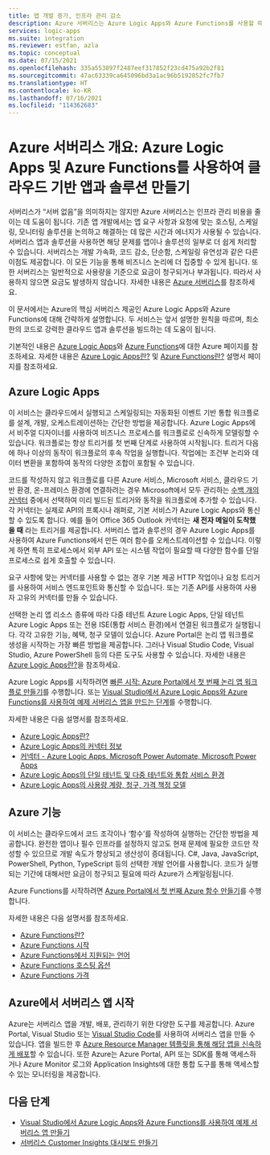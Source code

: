 ```yaml
---
title: 앱 개발 증가, 인프라 관리 감소
description: Azure 서버리스는 Azure Logic Apps와 Azure Functions를 사용할 때 인프라 관리 비용을 줄이면서 클라우드 기반 앱 생성에 집중하는 데 도움이 됩니다.
services: logic-apps
ms.suite: integration
ms.reviewer: estfan, azla
ms.topic: conceptual
ms.date: 07/15/2021
ms.openlocfilehash: 335a553897f2487eef317852f23cd475a92b2f81
ms.sourcegitcommit: 47ac63339ca645096bd3a1ac96b5192852fc7fb7
ms.translationtype: HT
ms.contentlocale: ko-KR
ms.lasthandoff: 07/16/2021
ms.locfileid: "114362683"
---
```

# <a name="azure-serverless-overview-create-cloud-based-apps-and-solutions-with-azure-logic-apps-and-azure-functions"></a>Azure 서버리스 개요: Azure Logic Apps 및 Azure Functions를 사용하여 클라우드 기반 앱과 솔루션 만들기

서버리스가 “서버 없음”을 의미하지는 않지만 Azure 서버리스는 인프라 관리 비용을 줄이는 데 도움이 됩니다. 기존 앱 개발에서는 앱 요구 사항과 요청에 맞는 호스팅, 스케일링, 모니터링 솔루션을 논의하고 해결하는 데 많은 시간과 에너지가 사용될 수 있습니다. 서버리스 앱과 솔루션을 사용하면 해당 문제를 앱이나 솔루션의 일부로 더 쉽게 처리할 수 있습니다. 서버리스는 개발 가속화, 코드 감소, 단순함, 스케일링 유연성과 같은 다른 이점도 제공합니다. 이 모든 기능을 통해 비즈니스 논리에 더 집중할 수 있게 됩니다. 또한 서버리스는 일반적으로 사용량을 기준으로 요금이 청구되거나 부과됩니다. 따라서 사용하지 않으면 요금도 발생하지 않습니다. 자세한 내용은 [Azure 서버리스](https://azure.microsoft.com/solutions/serverless/)를 참조하세요.

이 문서에서는 Azure의 핵심 서버리스 제공인 Azure Logic Apps와 Azure Functions에 대해 간략하게 설명합니다. 두 서비스는 앞서 설명한 원칙을 따르며, 최소한의 코드로 강력한 클라우드 앱과 솔루션을 빌드하는 데 도움이 됩니다.

기본적인 내용은 [Azure Logic Apps](https://azure.microsoft.com/services/logic-apps/)와 [Azure Functions](https://azure.microsoft.com/services/functions/)에 대한 Azure 페이지를 참조하세요. 자세한 내용은 [Azure Logic Apps란?](logic-apps-overview.md) 및 [Azure Functions란?](../azure-functions/functions-overview.md) 설명서 페이지를 참조하세요.

## <a name="azure-logic-apps"></a>Azure Logic Apps

이 서비스는 클라우드에서 실행되고 스케일링되는 자동화된 이벤트 기반 통합 워크플로를 설계, 개발, 오케스트레이션하는 간단한 방법을 제공합니다. Azure Logic Apps에서 비주얼 디자이너를 사용하여 비즈니스 프로세스를 워크플로로 신속하게 모델링할 수 있습니다. 워크플로는 항상 트리거를 첫 번째 단계로 사용하여 시작됩니다. 트리거 다음에 하나 이상의 동작이 워크플로의 후속 작업을 실행합니다. 작업에는 조건부 논리와 데이터 변환을 포함하여 동작의 다양한 조합이 포함될 수 있습니다.

코드를 작성하지 않고 워크플로를 다른 Azure 서비스, Microsoft 서비스, 클라우드 기반 환경, 온-프레미스 환경에 연결하려는 경우 Microsoft에서 모두 관리하는 [수백 개의 커넥터](/connectors/connector-reference/connector-reference-logicapps-connectors/) 중에서 선택하여 미리 빌드된 트리거와 동작을 워크플로에 추가할 수 있습니다. 각 커넥터는 실제로 API의 프록시나 래퍼로, 기본 서비스가 Azure Logic Apps와 통신할 수 있도록 합니다. 예를 들어 Office 365 Outlook 커넥터는 **새 전자 메일이 도착했을 때** 라는 트리거를 제공합니다. 서버리스 앱과 솔루션의 경우 Azure Logic Apps를 사용하여 Azure Functions에서 만든 여러 함수를 오케스트레이션할 수 있습니다. 이렇게 하면 특히 프로세스에서 외부 API 또는 시스템 작업이 필요할 때 다양한 함수를 단일 프로세스로 쉽게 호출할 수 있습니다.

요구 사항에 맞는 커넥터를 사용할 수 없는 경우 기본 제공 HTTP 작업이나 요청 트리거를 사용하여 서비스 엔드포인트와 통신할 수 있습니다. 또는 기존 API를 사용하여 사용자 고유의 커넥터를 만들 수 있습니다.

선택한 논리 앱 리소스 종류에 따라 다중 테넌트 Azure Logic Apps, 단일 테넌트 Azure Logic Apps 또는 전용 ISE(통합 서비스 환경)에서 연결된 워크플로가 실행됩니다. 각각 고유한 기능, 혜택, 청구 모델이 있습니다. Azure Portal은 논리 앱 워크플로 생성을 시작하는 가장 빠른 방법을 제공합니다. 그러나 Visual Studio Code, Visual Studio, Azure PowerShell 등의 다른 도구도 사용할 수 있습니다. 자세한 내용은 [Azure Logic Apps란?](logic-apps-overview.md)을 참조하세요.

Azure Logic Apps를 시작하려면 [빠른 시작: Azure Portal에서 첫 번째 논리 앱 워크플로 만들기](quickstart-create-first-logic-app-workflow.md)를 수행합니다. 또는 [Visual Studio에서 Azure Logic Apps와 Azure Functions를 사용하여 예제 서버리스 앱을 만드는 단계](create-serverless-apps-visual-studio.md)를 수행합니다.

자세한 내용은 다음 설명서를 참조하세요.

* [Azure Logic Apps란?](logic-apps-overview.md)
* [Azure Logic Apps의 커넥터 정보](../connectors/apis-list.md)
* [커넥터 - Azure Logic Apps, Microsoft Power Automate, Microsoft Power Apps](/connectors/connectors)
* [Azure Logic Apps의 단일 테넌트 및 다중 테넌트와 통합 서비스 환경](single-tenant-overview-compare.md)
* [Azure Logic Apps의 사용량 계량, 청구, 가격 책정 모델](logic-apps-pricing.md)

## <a name="azure-functions"></a>Azure 기능

이 서비스는 클라우드에서 코드 조각이나 ‘함수’를 작성하여 실행하는 간단한 방법을 제공합니다. 완전한 앱이나 필수 인프라를 설정하지 않고도 현재 문제에 필요한 코드만 작성할 수 있으므로 개발 속도가 향상되고 생산성이 증대됩니다. C#, Java, JavaScript, PowerShell, Python, TypeScript 등의 선택한 개발 언어를 사용합니다. 코드가 실행되는 기간에 대해서만 요금이 청구되고 필요에 따라 Azure가 스케일링됩니다.

Azure Functions를 시작하려면 [Azure Portal에서 첫 번째 Azure 함수 만들기](../azure-functions/functions-create-function-app-portal.md)를 수행합니다.

자세한 내용은 다음 설명서를 참조하세요.

* [Azure Functions란?](../azure-functions/functions-overview.md)
* [Azure Functions 시작](../azure-functions/functions-get-started.md)
* [Azure Functions에서 지원되는 언어](../azure-functions/supported-languages.md)
* [Azure Functions 호스팅 옵션](../azure-functions/functions-scale.md)
* [Azure Functions 가격](../azure-functions/pricing.md)

## <a name="get-started-with-serverless-apps-in-azure"></a>Azure에서 서버리스 앱 시작

Azure는 서버리스 앱을 개발, 배포, 관리하기 위한 다양한 도구를 제공합니다. Azure Portal, Visual Studio 또는 [Visual Studio Code](quickstart-create-logic-apps-visual-studio-code.md)를 사용하여 서버리스 앱을 만들 수 있습니다. 앱을 빌드한 후 [Azure Resource Manager 템플릿을 통해 해당 앱을 신속하게 배포](logic-apps-deploy-azure-resource-manager-templates.md)할 수 있습니다. 또한 Azure는 Azure Portal, API 또는 SDK를 통해 액세스하거나 Azure Monitor 로그와 Application Insights에 대한 통합 도구를 통해 액세스할 수 있는 모니터링을 제공합니다.

## <a name="next-steps"></a>다음 단계

* [Visual Studio에서 Azure Logic Apps와 Azure Functions를 사용하여 예제 서버리스 앱 만들기](create-serverless-apps-visual-studio.md)
* [서버리스 Customer Insights 대시보드 만들기](logic-apps-scenario-social-serverless.md)